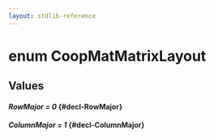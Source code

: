 ```yaml
---
layout: stdlib-reference
---
```


# enum CoopMatMatrixLayout

## Values 

#### _RowMajor = 0_ {#decl-RowMajor}
#### _ColumnMajor = 1_ {#decl-ColumnMajor}
